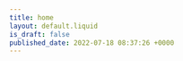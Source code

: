 ```yaml
---
title: home
layout: default.liquid
is_draft: false
published_date: 2022-07-18 08:37:26 +0000
---
```


